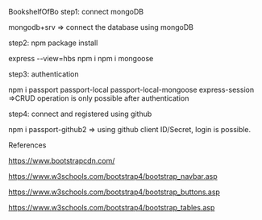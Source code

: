 BookshelfOfBo
step1: connect mongoDB

mongodb+srv => connect the database using mongoDB

step2: npm package install

express --view=hbs npm i npm i mongoose

step3: authentication

npm i passport passport-local passport-local-mongoose express-session =>CRUD operation is only possible after authentication

step4: connect and registered using github

npm i passport-github2 => using github client ID/Secret, login is possible.

References

https://www.bootstrapcdn.com/

https://www.w3schools.com/bootstrap4/bootstrap_navbar.asp

https://www.w3schools.com/bootstrap4/bootstrap_buttons.asp

https://www.w3schools.com/bootstrap4/bootstrap_tables.asp
